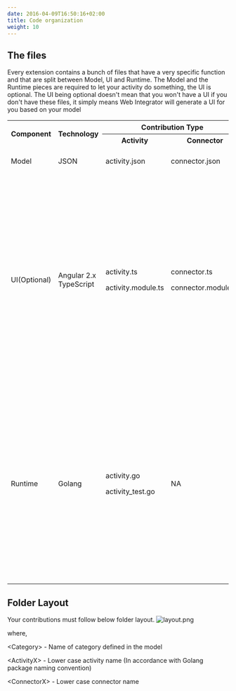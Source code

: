 ```yaml
---
date: 2016-04-09T16:50:16+02:00
title: Code organization
weight: 10
---
```


## The files

Every extension contains a bunch of files that have a very specific function and that are split between Model, UI and Runtime. The Model and the Runtime pieces are required to let your activity do something, the UI is optional. The UI being optional doesn't mean that you won't have a UI if you don't have these files, it simply means Web Integrator will generate a UI for you based on your model

<table class="wrapped"><colgroup><col><col><col><col><col></colgroup>

<tbody>

<tr>

<th rowspan="2">

Component

</th>

<th rowspan="2">Technology</th>

<th colspan="2">Contribution Type</th>

<th rowspan="2">Description</th>

</tr>

<tr>

<th colspan="1"><span>Activity</span></th>

<th colspan="1"><span>Connector</span></th>

</tr>

<tr>

<td>Model</td>

<td colspan="1">JSON</td>

<td>activity.json</td>

<td>connector.json</td>

<td colspan="1">Every contribution must define the model in JSON format.</td>

</tr>

<tr>

<td>UI(Optional)</td>

<td colspan="1">Angular 2.x TypeScript</td>

<td>

activity.ts

activity.module.ts

</td>

<td>

connector.ts

connector.module.ts

</td>

<td colspan="1">

<div class="content-wrapper">

In situations where the value or display of a field is dependent on values of preceding fields, the extension should provide typescripts. It consists of _\*.module.ts_ ([Angular Module](https://angular.io/guide/ngmodule)) and _\*.ts_ ([Angular Service](https://angular.io/guide/architecture#services))

> Currently we don't support third-party libraries in typescript code and we recommended using the HTTP module wherever possible.

</td>

</tr>

<tr>

<td colspan="1">Runtime</td>

<td colspan="1">Golang</td>

<td colspan="1">

activity.go

activity_test.go

</td>

<td colspan="1">NA</td>

<td colspan="1">

<div class="content-wrapper">

Every extension must write the runtime code in **Go** (_activity.go_). You can, and really should, leverage the Go testing framework for writing unit test cases(_activity_test.go_) for your extension.

> Connectors don't have a specific runtime, but they rather provide configuration values to the activity that uses the connector.
</td>
</tr>
</tbody>
</table>

## Folder Layout 
Your contributions must follow below folder layout.
![layout.png](https://raw.githubusercontent.com/TIBCOSoftware/tci-webintegrator/master/images/layout.png)

where,

\<Category\> - Name of category defined in the model

\<ActivityX\> - Lower case activity name (In accordance with Golang package naming convention)

\<ConnectorX\> - Lower case connector name